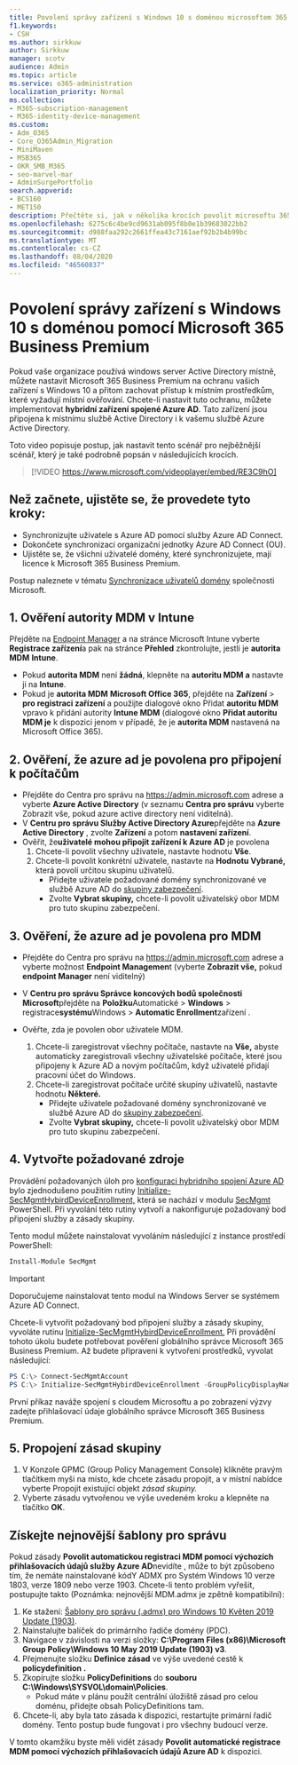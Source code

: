 ```yaml
---
title: Povolení správy zařízení s Windows 10 s doménou microsoftem 365 pro firmy
f1.keywords:
- CSH
ms.author: sirkkuw
author: Sirkkuw
manager: scotv
audience: Admin
ms.topic: article
ms.service: o365-administration
localization_priority: Normal
ms.collection:
- M365-subscription-management
- M365-identity-device-management
ms.custom:
- Adm_O365
- Core_O365Admin_Migration
- MiniMaven
- MSB365
- OKR_SMB_M365
- seo-marvel-mar
- AdminSurgePortfolio
search.appverid:
- BCS160
- MET150
description: Přečtěte si, jak v několika krocích povolit microsoftu 365 ochranu místních zařízení se systémem Windows 10 připojenými k adresáři A active Directory.
ms.openlocfilehash: 6275c6c4be9cd9631ab095f8b0e1b39683022bb2
ms.sourcegitcommit: d988faa292c2661ffea43c7161aef92b2b4b99bc
ms.translationtype: MT
ms.contentlocale: cs-CZ
ms.lasthandoff: 08/04/2020
ms.locfileid: "46560837"
---
```

# <a name="enable-domain-joined-windows-10-devices-to-be-managed-by-microsoft-365-business-premium"></a>Povolení správy zařízení s Windows 10 s doménou pomocí Microsoft 365 Business Premium

Pokud vaše organizace používá windows server Active Directory místně, můžete nastavit Microsoft 365 Business Premium na ochranu vašich zařízení s Windows 10 a přitom zachovat přístup k místním prostředkům, které vyžadují místní ověřování.
Chcete-li nastavit tuto ochranu, můžete implementovat **hybridní zařízení spojené Azure AD**. Tato zařízení jsou připojena k místnímu službě Active Directory i k vašemu službě Azure Active Directory.

Toto video popisuje postup, jak nastavit tento scénář pro nejběžnější scénář, který je také podrobně popsán v následujících krocích.

> [!VIDEO https://www.microsoft.com/videoplayer/embed/RE3C9hO]
  

## <a name="before-you-get-started-make-sure-you-complete-these-steps"></a>Než začnete, ujistěte se, že provedete tyto kroky:
- Synchronizujte uživatele s Azure AD pomocí služby Azure AD Connect.
- Dokončete synchronizaci organizační jednotky Azure AD Connect (OU).
- Ujistěte se, že všichni uživatelé domény, které synchronizujete, mají licence k Microsoft 365 Business Premium.

Postup naleznete v tématu [Synchronizace uživatelů domény](manage-domain-users.md) společnosti Microsoft.

## <a name="1-verify-mdm-authority-in-intune"></a>1. Ověření autority MDM v Intune

Přejděte na [Endpoint Manager](https://endpoint.microsoft.com/#blade/Microsoft_Intune_Enrollment/EnrollmentMenu/overview) a na stránce Microsoft Intune vyberte **Registrace zařízení**a pak na stránce **Přehled** zkontrolujte, jestli je **autorita MDM** **Intune**.

- Pokud **autorita MDM** není **žádná**, klepněte na **autoritu MDM a** nastavte ji na **Intune**.
- Pokud je **autorita MDM** **Microsoft Office 365**, přejděte na **Zařízení**  >  **pro registraci zařízení** a použijte dialogové okno Přidat **autoritu MDM** vpravo k přidání autority **Intune MDM** (dialogové okno **Přidat autoritu MDM je** k dispozici jenom v případě, že je **autorita MDM** nastavená na Microsoft Office 365).

## <a name="2-verify-azure-ad-is-enabled-for-joining-computers"></a>2. Ověření, že azure ad je povolena pro připojení k počítačům

- Přejděte do Centra pro správu na <a href="https://go.microsoft.com/fwlink/p/?linkid=2024339" target="_blank">https://admin.microsoft.com</a> adrese a vyberte **Azure Active Directory** (v seznamu **Centra pro správu** vyberte Zobrazit vše, pokud azure active directory není viditelná). 
- V **Centru pro správu Služby Active Directory Azure**přejděte na **Azure Active Directory** , zvolte **Zařízení** a potom **nastavení zařízení**.
- Ověřit, že**uživatelé mohou připojit zařízení k Azure AD** je povolena 
    1. Chcete-li povolit všechny uživatele, nastavte hodnotu **Vše**.
    2. Chcete-li povolit konkrétní uživatele, nastavte na **Hodnotu Vybrané,** která povolí určitou skupinu uživatelů.
        - Přidejte uživatele požadované domény synchronizované ve službě Azure AD do [skupiny zabezpečení](../admin/create-groups/create-groups.md).
        - Zvolte **Vybrat skupiny,** chcete-li povolit uživatelský obor MDM pro tuto skupinu zabezpečení.

## <a name="3-verify-azure-ad-is-enabled-for-mdm"></a>3. Ověření, že azure ad je povolena pro MDM

- Přejděte do Centra pro správu na <a href="https://go.microsoft.com/fwlink/p/?linkid=2024339" target="_blank">https://admin.microsoft.com</a> adrese a vyberte možnost **Endpoint Managemen**t (vyberte **Zobrazit vše,** pokud **endpoint Manager** není viditelný)
- V **Centru pro správu Správce koncových bodů společnosti Microsoft**přejděte na **Položku**Automatické  >  **Windows**  >  registrace**systému**Windows  >  **Automatic Enrollment**zařízení .
- Ověřte, zda je povolen obor uživatele MDM.

    1. Chcete-li zaregistrovat všechny počítače, nastavte na **Vše,** abyste automaticky zaregistrovali všechny uživatelské počítače, které jsou připojeny k Azure AD a novým počítačům, když uživatelé přidají pracovní účet do Windows.
    2. Chcete-li zaregistrovat počítače určité skupiny uživatelů, nastavte hodnotu **Některé.**
        -  Přidejte uživatele požadované domény synchronizované ve službě Azure AD do [skupiny zabezpečení](../admin/create-groups/create-groups.md).
        -  Zvolte **Vybrat skupiny,** chcete-li povolit uživatelský obor MDM pro tuto skupinu zabezpečení.

## <a name="4-create-the-required-resources"></a>4. Vytvořte požadované zdroje 

Provádění požadovaných úloh pro [konfiguraci hybridního spojení Azure AD](https://docs.microsoft.com/azure/active-directory/devices/hybrid-azuread-join-managed-domains#configure-hybrid-azure-ad-join) bylo zjednodušeno použitím rutiny [Initialize-SecMgmtHybirdDeviceEnrollment,](https://github.com/microsoft/secmgmt-open-powershell/blob/master/docs/help/Initialize-SecMgmtHybirdDeviceEnrollment.md) která se nachází v modulu [SecMgmt](https://www.powershellgallery.com/packages/SecMgmt) PowerShell. Při vyvolání této rutiny vytvoří a nakonfiguruje požadovaný bod připojení služby a zásady skupiny.

Tento modul můžete nainstalovat vyvoláním následující z instance prostředí PowerShell:

```powershell
Install-Module SecMgmt
```

> [!IMPORTANT]
> Doporučujeme nainstalovat tento modul na Windows Server se systémem Azure AD Connect.

Chcete-li vytvořit požadovaný bod připojení služby a zásady skupiny, vyvoláte rutinu [Initialize-SecMgmtHybirdDeviceEnrollment.](https://github.com/microsoft/secmgmt-open-powershell/blob/master/docs/help/Initialize-SecMgmtHybirdDeviceEnrollment.md) Při provádění tohoto úkolu budete potřebovat pověření globálního správce Microsoft 365 Business Premium. Až budete připraveni k vytvoření prostředků, vyvolat následující:

```powershell
PS C:\> Connect-SecMgmtAccount
PS C:\> Initialize-SecMgmtHybirdDeviceEnrollment -GroupPolicyDisplayName 'Device Management'
```

První příkaz naváže spojení s cloudem Microsoftu a po zobrazení výzvy zadejte přihlašovací údaje globálního správce Microsoft 365 Business Premium.

## <a name="5-link-the-group-policy"></a>5. Propojení zásad skupiny

1. V Konzole GPMC (Group Policy Management Console) klikněte pravým tlačítkem myši na místo, kde chcete zásadu propojit, a v místní nabídce vyberte Propojit existující objekt *zásad skupiny.*
2. Vyberte zásadu vytvořenou ve výše uvedeném kroku a klepněte na tlačítko **OK**.

## <a name="get-the-latest-administrative-templates"></a>Získejte nejnovější šablony pro správu

Pokud zásady **Povolit automatickou registraci MDM pomocí výchozích přihlašovacích údajů služby Azure AD**nevidíte , může to být způsobeno tím, že nemáte nainstalované kódY ADMX pro Systém Windows 10 verze 1803, verze 1809 nebo verze 1903. Chcete-li tento problém vyřešit, postupujte takto (Poznámka: nejnovější MDM.admx je zpětně kompatibilní):

1.  Ke stažení: [Šablony pro správu (.admx) pro Windows 10 Květen 2019 Update (1903)](https://www.microsoft.com/download/details.aspx?id=58495&WT.mc_id=rss_alldownloads_all).
2.  Nainstalujte balíček do primárního řadiče domény (PDC).
3.  Navigace v závislosti na verzi složky: **C:\Program Files (x86)\Microsoft Group Policy\Windows 10 May 2019 Update (1903) v3**.
4.  Přejmenujte složku **Definice zásad** ve výše uvedené cestě k **policydefinition .**
5.  Zkopírujte složku **PolicyDefinitions** do **souboru C:\Windows\SYSVOL\domain\Policies**. 
    -   Pokud máte v plánu použít centrální úložiště zásad pro celou doménu, přidejte obsah PolicyDefinitions tam.
6.  Chcete-li, aby byla tato zásada k dispozici, restartujte primární řadič domény. Tento postup bude fungovat i pro všechny budoucí verze.

V tomto okamžiku byste měli vidět zásady **Povolit automatické registrace MDM pomocí výchozích přihlašovacích údajů Azure AD** k dispozici.
